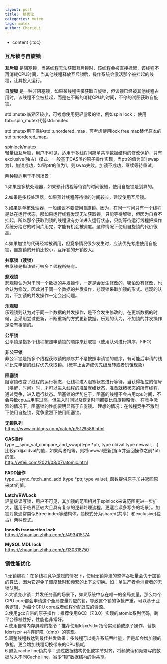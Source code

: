 ```yaml
---
layout: post
title:  锁优化
categories: mutex
tags: mutex
author: CherieLi
---
```


* content
{:toc}
### 互斥锁与自旋锁

**互斥锁** 是阻塞锁，当某线程无法获取互斥锁时，该线程会被直接挂起，该线程不再消耗CPU时间，当其他线程释放互斥锁后，操作系统会激活那个被挂起的线程，让其投入运行。

**自旋锁** 是一种非阻塞锁，如果某线程需要获取自旋锁，但该锁已经被其他线程占用时，该线程不会被挂起，而是在不断的消耗CPU的时间，不停的试图获取自旋锁。


std::mutex临界区较小，可考虑使用更轻量级的锁，例如spin lock；  使用tbb::spin_mutex代替std::mutex


std::mutex用于保护std::unordered_map，可考虑使用lock free map替代原本的std::unordered_map。

spinlock/mutex  
轻量级互斥锁，用户不可见，适用于多线程间简单共享数据结构的修改保护，只有exclusive(独占）模式。一般基于CAS类的原子操作实现，当ptr的值为0时swap为1，加锁成功，如果ptr的值为1，则swap失败，加锁不成功，继续等待重试。  


两种锁适用于不同场景：

1.如果是多核处理器，如果预计线程等待锁的时间很短，使用自旋锁是划算的。

2.如果是多核处理器，如果预计线程等待锁的时间较长，建议使用互斥锁。

3.如果是单核处理器，一般建议不要使用自旋锁。因为，在同一时间只有一个线程是处在运行状态，那如果运行线程发现无法获取锁，只能等待解锁，但因为自身不挂起，所以那个获取到锁的线程没有办法进入运行状态，只能等待运行线程把操作系统分给它的时间片用完，才能有机会被调度。这种情况下使用自旋锁的代价很高。

4.如果加锁的代码经常被调用，但竞争情况很少发生时，应该优先考虑使用自旋锁，自旋锁的开销比较小，互斥锁的开销较大。

**共享锁（读锁）**  
共享锁是指该锁可被多个线程所持有。

**悲观锁**  
悲观锁认为对于同一个数据的并发操作，一定是会发生修改的，哪怕没有修改，也会认为修改。因此对于同一个数据的并发操作，悲观锁采取加锁的形式。悲观的认为，不加锁的并发操作一定会出问题。

**乐观锁**  
乐观锁则认为对于同一个数据的并发操作，是不会发生修改的。在更新数据的时候，会采用尝试更新，不断重新的方式更新数据。乐观的认为，不加锁的并发操作是没有事情的。

**公平锁**  
公平锁是指多个线程按照申请锁的顺序来获取锁（使用队列进行排序，FIFO）

**非公平锁**  
非公平锁是指多个线程获取锁的顺序并不是按照申请锁的顺序，有可能后申请的线程比先申请的线程优先获取锁。（概率上会造成优先级反转或者饥饿现象）


**阻塞锁**  
阻塞锁改变了线程的运行状态，让线程进入阻塞状态进行等待，当获得相应的信号（唤醒，时间）时，才可以进入线程的准备就绪状态，准备就绪状态的所有线程，通过竞争，进入运行状态。阻塞锁的优势在于，阻塞的线程不会占用cpu时间，不会导致cpu占用率过高，但进入时间以及恢复时间都要比自旋锁略慢。
在竞争激烈的情况下，阻塞锁的性能要明显高于自旋锁。
理想的情况：在线程竞争不激烈下使用自旋锁，竞争激烈下使用阻塞锁。

**无锁队列**  
https://www.cnblogs.com/catch/p/5129586.html

**CAS操作**  
type __sync_val_compare_and_swap(type \*ptr, type oldval type newval, …)  
比较ptr与oldval的值，如果两者相等，则将newval更新到ptr并返回操作之前\*ptr的值。  
http://wfeii.com/2021/08/07/atomic.html

**FADD操作**  
type __sync_fetch_and_add (type \*ptr, type value);
函数提供原子加并返回原来ptr的值。

**Latch/RWLock**  
轻量级读写锁，用户不可见，其加锁的范围相对于spinlock来说范围更进一步扩大，适用于临界区较大且具有复杂的逻辑处理流程，更适合读多写少的场景）。加锁对象通常类似Btree index等结构体。锁模式分为shared(共享）和exclusive(独占）两种模式。

**Innodb transaction lock**  
https://zhuanlan.zhihu.com/p/493415374  

**MySQL MDL lock**  
https://zhuanlan.zhihu.com/p/130318750  



### 锁性能优化
1.无锁编程：在多线程竞争激烈的情况下，使用无锁算法的整体吞吐量会优于加锁的算法，因为它避免了调度延时和频繁的上下文切换。如：单生产者单消费者的无锁队列。  
2.大锁变小锁：并发任务高的场景下，如果系统中存在唯一的全局变量，那么每个CPU core都会申请这个全局变量对应的锁，导致这个锁的争抢严重。可以基于业务逻辑，为每个CPU core或者线程分配对应的资源。   
3.使用gcc自带的原子操作：推荐使用GCC（7.3.0）实现的atomic系列代码，跨平台移植性好，性能也非常好。    
4.使用自带内存屏障的指令：推荐使用ldaxr/stlxr指令实现锁或原子操作，替换ldxr/stxr +内存屏障（dmb）的实现。    
5.调整线程数达到最佳并发效果：多线程可以提升系统吞吐量，但是却会增加锁的争抢，更会增加线程切换带来的CPU损耗。  
6.避免cache line伪共享：通过数据结构优化或字节对齐，将频繁读和频繁写的数据放入不同Cache line，减少“锁”数据结构的伪共享。  


